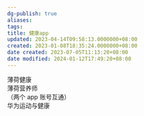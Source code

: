 ```yaml
---
dg-publish: true
aliases: 
tags: 
title: 健康app
updated: 2023-04-14T09:58:13.0000000+08:00
created: 2023-01-08T18:35:24.0000000+08:00
date created: 2023-07-05T11:13:20+08:00
date modified: 2024-01-12T17:49:20+08:00
---
```


薄荷健康  
薄荷营养师  
（两个 app 账号互通）  
华为运动与健康
